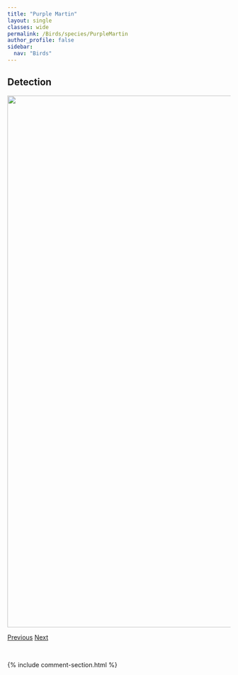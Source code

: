```yaml
---
title: "Purple Martin"
layout: single
classes: wide
permalink: /Birds/species/PurpleMartin
author_profile: false
sidebar:
  nav: "Birds"
---
```


<h2>Detection</h2>

<a href="https://drive.google.com/uc?export=view&id=1n-qtvzx2ULXJnm6Fqa8JA5-n93hskTpp">
<img src="https://drive.google.com/uc?export=view&id=1n-qtvzx2ULXJnm6Fqa8JA5-n93hskTpp" height = "1200" width = "800">
</a>


<a href="/DevelopmentWebsite/Birds/species/PurpleFinch" class="pagination--pager" title="Carpodacus purpureus">Previous</a> <a href="/DevelopmentWebsite/Birds/species/RosebreastedGrosbeak" class="pagination--pager" title="Pheucticus ludovicianus">Next</a>

<p>&nbsp;</p>

{% include comment-section.html %}
